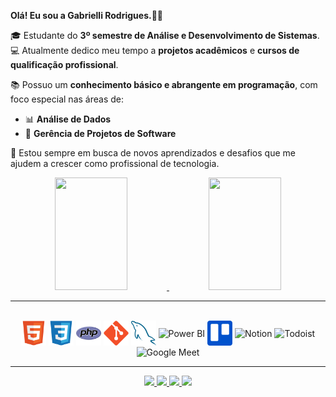 
**Olá! Eu sou a Gabrielli Rodrigues.👩🏽**

🎓 Estudante do **3º semestre de Análise e Desenvolvimento de Sistemas**.  
💻 Atualmente dedico meu tempo a **projetos acadêmicos** e **cursos de qualificação profissional**.  

📚 Possuo um **conhecimento básico e abrangente em programação**, com foco especial nas áreas de:  
- 📊 **Análise de Dados**  
- 🧭 **Gerência de Projetos de Software**  

🌱 Estou sempre em busca de novos aprendizados e desafios que me ajudem a crescer como profissional de tecnologia.  


<div align="center">
  <a href="https://github.com/seu-usuario">
    <img height="180em" width="48%" src="https://github-readme-stats.vercel.app/api?username=gabriellirc&show_icons=true&theme=tokyonight&include_all_commits=true&count_private=true"/>
    <img height="180em" width="48%" src="https://github-readme-stats.vercel.app/api/top-langs/?username=gabriellirc&layout=compact&langs_count=8&theme=tokyonight"/>
  </a>
</div>

---
<div align="center" style="display: inline_block"><br>
  <img align="center" alt="HTML" height="40" width="40" src="https://raw.githubusercontent.com/devicons/devicon/master/icons/html5/html5-original.svg">
  <img align="center" alt="CSS" height="40" width="40" src="https://raw.githubusercontent.com/devicons/devicon/master/icons/css3/css3-original.svg">
  <img align="center" alt="PHP" height="40" width="40" src="https://raw.githubusercontent.com/devicons/devicon/master/icons/php/php-original.svg">
  <img align="center" alt="Git" height="40" width="40" src="https://raw.githubusercontent.com/devicons/devicon/master/icons/git/git-original.svg">
  <img align="center" alt="MySQL" height="40" width="40" src="https://raw.githubusercontent.com/devicons/devicon/master/icons/mysql/mysql-original.svg">
  <img align="center" alt="Power BI" height="40" width="40" src="https://upload.wikimedia.org/wikipedia/commons/c/cf/New_Power_BI_Logo.svg">
  <img align="center" alt="Trello" height="40" width="40" src="https://raw.githubusercontent.com/devicons/devicon/master/icons/trello/trello-plain.svg">
  <img align="center" alt="Notion" height="40" width="40" src="https://cdn.simpleicons.org/notion/000000">
  <img align="center" alt="Todoist" height="40" width="40" src="https://cdn.simpleicons.org/todoist/E44332">
  <img align="center" alt="Google Meet" height="40" width="40" src="https://cdn.simpleicons.org/googlemeet/00897B">
</div>

---
<div align="center">


  <a href="https://instagram.com/@g.abriellii" target="_blank">
    <img src="https://img.shields.io/badge/Instagram-%23E4405F?style=for-the-badge&logo=instagram&logoColor=white" target="_blank">
  </a>

  <a href="https://discord.gg/gabriellirc" target="_blank">
    <img src="https://img.shields.io/badge/Discord-7289DA?style=for-the-badge&logo=discord&logoColor=white" target="_blank">
  </a>

  <a href="mailto:gabriellircorrea@gmail.com" target="_blank">
    <img src="https://img.shields.io/badge/Gmail-D14836?style=for-the-badge&logo=gmail&logoColor=white" target="_blank">
  </a>

  <a href="https://www.linkedin.com/in/seu-linkedin/" target="_blank">
    <img src="https://img.shields.io/badge/LinkedIn-0077B5?style=for-the-badge&logo=linkedin&logoColor=white" target="_blank">
  </a>

</div>






